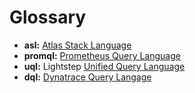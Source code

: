 # Glossary

* **asl:** [Atlas Stack Language](dsl-survey/atlas-stack-language/overview.yaml)
* **promql:** [Prometheus Query Language](dsl-survey/promql/overview.yaml)
* **uql:** Lightstep [Unified Query Language](dsl-survey/lightstep-unified-query-language/overview.yaml) 
* **dql:** [Dynatrace Query Langage](https://www.dynatrace.com/support/help/observe-and-explore/query-data/dynatrace-query-language)